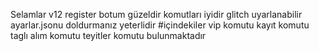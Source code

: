 Selamlar v12 register botum güzeldir komutları iyidir glitch uyarlanabilir
ayarlar.jsonu doldurmanız yeterlidir
#içindekiler
vip komutu
kayıt komutu
taglı alım komutu
teyitler komutu bulunmaktadır
